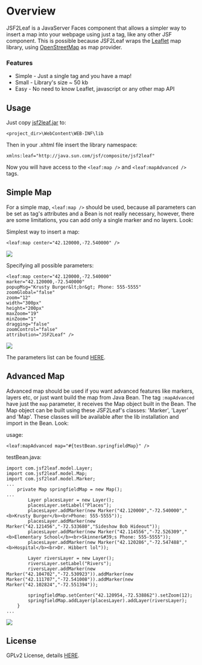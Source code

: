 # Overview
JSF2Leaf is a JavaServer Faces component that allows a simpler way to insert a map into your webpage using just a tag, like any other JSF component. This is possible because JSF2Leaf wraps the <a href="http://leafletjs.com">Leaflet</a> map library, using <a href="http://www.openstreetmap.org">OpenStreetMap</a> as map provider.

### Features
* Simple - Just a single tag and you have a map!
* Small - Library's size ~ 50 kb
* Easy - No need to know Leaflet, javascript or any other map API

## Usage
Just copy <a href="https://github.com/themrleon/JSF2Leaf/raw/master/jsf2leaf.jar">jsf2leaf.jar</a> to:
```
<project_dir>\WebContent\WEB-INF\lib
```
Then in your .xhtml file insert the library namespace:
```
xmlns:leaf="http://java.sun.com/jsf/composite/jsf2leaf"
```
Now you will have access to the `<leaf:map />` and `<leaf:mapAdvanced />` tags. 

## Simple Map
For a simple map, `<leaf:map />` should be used, because all parameters can be set as tag's attributes and a Bean is not really necessary, however, there are some limitations, you can add only a single marker and no layers. Look:

Simplest way to insert a map:
```
<leaf:map center="42.120000,-72.540000" />
```
<img src="https://raw.githubusercontent.com/themrleon/JSF2Leaf/master/images/simple.png">

Specifying all possible parameters:
```
<leaf:map center="42.120000,-72.540000" 
marker="42.120000,-72.540000"
popupMsg="Krusty Burger&lt;br&gt; Phone: 555-5555" 
zoomGlobal="false" 
zoom="12"
width="300px" 
height="200px" 
maxZoom="19" 
minZoom="1" 
dragging="false"
zoomControl="false"
attribution="JSF2Leaf" />
```
<img src="https://raw.githubusercontent.com/themrleon/JSF2Leaf/master/images/full.png">

The parameters list can be found <a href="https://github.com/themrleon/JSF2Leaf/raw/master/parameters.pdf">HERE</a>.

## Advanced Map
Advanced map should be used if you want advanced features like markers, layers etc, or just want build the map from Java Bean. The tag `:mapAdvanced` have just the `map` parameter, it receives the Map object built in the Bean. The Map object can be built using these JSF2Leaf's classes: 'Marker', 'Layer' and 'Map'. These classes will be available after the lib installation and import in the Bean. Look:

usage:
```
<leaf:mapAdvanced map="#{testBean.springfieldMap}" />
```
testBean.java:
```
import com.jsf2leaf.model.Layer;
import com.jsf2leaf.model.Map;
import com.jsf2leaf.model.Marker;
...
	private Map springfieldMap = new Map();
...
		Layer placesLayer = new Layer();
		placesLayer.setLabel("Places");
		placesLayer.addMarker(new Marker("42.120000","-72.540000","<b>Krusty Burger</b><br>Phone: 555-5555"));
		placesLayer.addMarker(new Marker("42.121456","-72.533680","Sideshow Bob Hideout"));
		placesLayer.addMarker(new Marker("42.114556","-72.526309","<b>Elementary School</b><br>Skinner&#39;s Phone: 555-5555"));
		placesLayer.addMarker(new Marker("42.120286","-72.547488","<b>Hospital</b><br>Dr. Hibbert lol"));
	
		Layer riversLayer = new Layer();
		riversLayer.setLabel("Rivers");
		riversLayer.addMarker(new Marker("42.104702","-72.530923")).addMarker(new Marker("42.111707","-72.541008")).addMarker(new Marker("42.102824","-72.551394"));
		
		springfieldMap.setCenter("42.120954,-72.538862").setZoom(12);
		springfieldMap.addLayer(placesLayer).addLayer(riversLayer);
	}
...
```
<img src="https://raw.githubusercontent.com/themrleon/JSF2Leaf/master/images/advanced.png">

## License
GPLv2 License, details <a href="https://raw.githubusercontent.com/themrleon/JSF2Leaf/master/LICENSE">HERE</a>.
